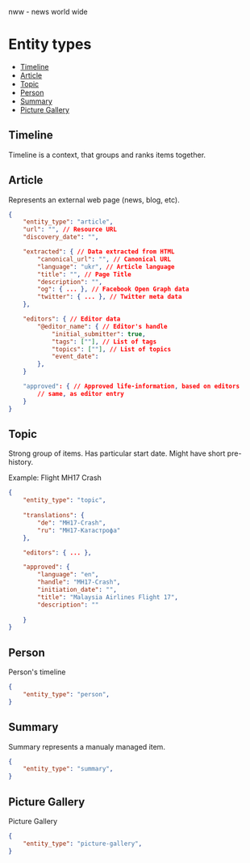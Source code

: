 nww - news world wide

# Entity types

- [Timeline](#timeline)
- [Article](#article)
- [Topic](#topic)
- [Person](#person)
- [Summary](#summary)
- [Picture Gallery](#picture-gallery)

## <a id="timeline"></a>Timeline

Timeline is a context, that groups and ranks items together.

## <a id="article"></a>Article

Represents an external web page (news, blog, etc).

```json
{
    "entity_type": "article",
    "url": "", // Resource URL
    "discovery_date": "",

    "extracted": { // Data extracted from HTML
        "canonical_url": "", // Canonical URL
        "language": "ukr", // Article language
        "title": "", // Page Title
        "description": "", 
        "og": { ... }, // Facebook Open Graph data
        "twitter": { ... }, // Twitter meta data
    },

    "editors": { // Editor data
        "@editor_name": { // Editor's handle
            "initial_submitter": true,
            "tags": [""], // List of tags
            "topics": [""], // List of topics
            "event_date": 
        },
    }

    "approved": { // Approved life-information, based on editors
        // same, as editor entry
    }
}
```

## <a id="topic"></a>Topic 

Strong group of items. 
Has particular start date. 
Might have short pre-history.

Example: Flight MH17 Crash

```json
{
    "entity_type": "topic",
    
    "translations": {
        "de": "MH17-Crash",
        "ru": "MH17-Катастрофа"
    },

    "editors": { ... },

    "approved": {
        "language": "en",
        "handle": "MH17-Crash",
        "initiation_date": "",
        "title": "Malaysia Airlines Flight 17",
        "description": ""
    
    }
}
```

## <a id="person"></a>Person

Person's timeline

```json
{
    "entity_type": "person",
}
```

## <a id="summary"></a>Summary

Summary represents a manualy managed item.

```json
{
    "entity_type": "summary",
}
```

## <a id="picture-gallery"></a>Picture Gallery

Picture Gallery

```json
{
    "entity_type": "picture-gallery",
}
```